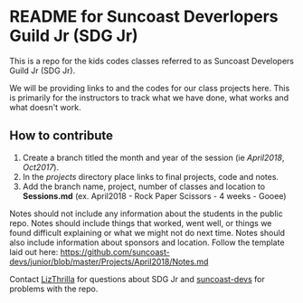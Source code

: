 # README for Suncoast Deverlopers Guild Jr (SDG Jr)

This is a repo for the kids codes classes referred to as Suncoast Developers Guild Jr (SDG Jr).

We will be providing links to and the codes for our class projects here.  This is primarily for the instructors to track what we have done, what works and what doesn't work.

## How to contribute

1. Create a branch titled the month and year of the session (ie *April2018*, *Oct2017*).
2. In the *projects* directory place links to final projects, code and notes.
3. Add the branch name, project, number of classes and location to **Sessions.md** (ex. April2018 - Rock Paper Scissors - 4 weeks - Gooee)

Notes should not include any information about the students in the public repo.  Notes should include things that worked, went well, or things we found difficult explaining or what we might not do next time. Notes should also include information about sponsors and location. Follow the template laid out here: <https://github.com/suncoast-devs/junior/blob/master/Projects/April2018/Notes.md>

Contact [LizThrilla](https://github.com/lizthrilla) for questions about SDG Jr and [suncoast-devs](https://github.com/suncoast-devs) for problems with the repo.